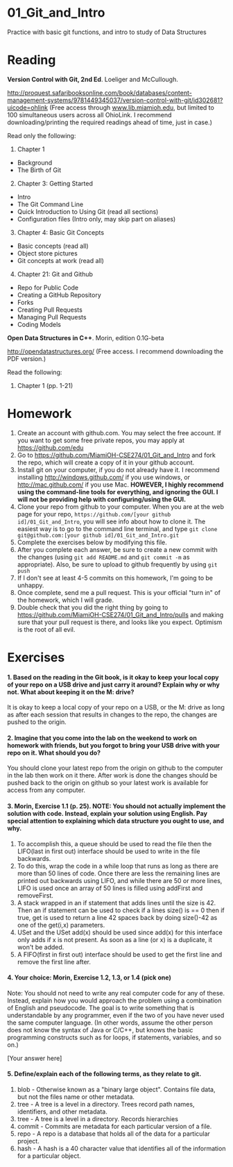 01_Git_and_Intro
================

Practice with basic git functions, and intro to study of Data Structures

Reading
=======

**Version Control with Git, 2nd Ed**. Loeliger and McCullough. 

http://proquest.safaribooksonline.com/book/databases/content-management-systems/9781449345037/version-control-with-git/id302681?uicode=ohlink (Free access through www.lib.miamioh.edu, but limited to 100 simultaneous users across all OhioLink. I recommend downloading/printing the required readings ahead of time, just in case.)

Read only the following:

1. Chapter 1
  * Background
  * The Birth of Git
2. Chapter 3: Getting Started
  * Intro
  * The Git Command Line
  * Quick Introduction to Using Git (read all sections)
  * Configuration files (Intro only, may skip part on aliases)
3. Chapter 4: Basic Git Concepts
  * Basic concepts (read all)
  * Object store pictures
  * Git concepts at work (read all)
4. Chapter 21: Git and Github
  * Repo for Public Code
  * Creating a GitHub Repository
  * Forks
  * Creating Pull Requests
  * Managing Pull Requests
  * Coding Models

**Open Data Structures in C++**. Morin, edition 0.1G-beta

http://opendatastructures.org/ (Free access. I recommend downloading the PDF version.)

Read the following:

1. Chapter 1 (pp. 1-21)

Homework
========

1. Create an account with github.com. You may select the free account. If you want to get some free private repos, you may apply at https://github.com/edu
2. Go to https://github.com/MiamiOH-CSE274/01_Git_and_Intro and fork the repo, which will create a copy of it in your github account.
3. Install git on your computer, if you do not already have it. I recommend installing http://windows.github.com/ if you use windows, or http://mac.github.com/ if you use Mac. **HOWEVER, I highly recommend using the command-line tools for everything, and ignoring the GUI. I will not be providing help with configuring/using the GUI.**
4. Clone your repo from github to your computer. When you are at the web page for your repo, `https://github.com/[your github id]/01_Git_and_Intro`, you will see info about how to clone it. The easiest way is to go to the command line terminal, and type `git clone git@github.com:[your github id]/01_Git_and_Intro.git`
6. Complete the exercises below by modifying this file.
7. After you complete each answer, be sure to create a new commit with the changes (using `git add README.md` and `git commit -m` as appropriate). Also, be sure to upload to github frequently by using `git push`
8. If I don't see at least 4-5 commits on this homework, I'm going to be unhappy.
9. Once complete, send me a pull request. This is your official "turn in" of the homework, which I will grade.
10. Double check that you did the right thing by going to https://github.com/MiamiOH-CSE274/01_Git_and_Intro/pulls and making sure that your pull request is there, and looks like you expect. Optimism is the root of all evil.

Exercises
=========

#### 1. Based on the reading in the Git book, is it okay to keep your local copy of your repo on a USB drive and just carry it around? Explain why or why not. What about keeping it on the M: drive?

It is okay to keep a local copy of your repo on a USB, or the M: drive as long as after each session that results in changes to the repo, the changes are pushed to the origin.

#### 2. Imagine that you come into the lab on the weekend to work on homework with friends, but you forgot to bring your USB drive with your repo on it. What should you do?

You should clone your latest repo from the origin on github to the computer in the lab then work on it there. After work is done the changes should be pushed back to the origin on github so your latest work is available for access from any computer.

#### 3. Morin, Exercise 1.1 (p. 25). NOTE: You should not actually implement the solution with code. Instead, explain your solution using English. Pay special attention to explaining which data structure you ought to use, and why.

1. To accomplish this, a queue should be used to read the file then the LIFO(last in first out) interface should be used to write in the file backwards.
2. To do this, wrap the code in a while loop that runs as long as there are more than 50 lines of code. Once there are less the remaining lines are printed out backwards using LIFO, and while there are 50 or more lines, LIFO is used once an array of 50 lines is filled using addFirst and removeFirst.
3. A stack wrapped in an if statement that adds lines until the size is 42. Then an if statement can be used to check if a lines size() is == 0 then if true, get is used to return a line 42 spaces back by doing size()-42 as one of the get(i,x) parameters.
4. USet and the USet add(x) should be used since add(x) for this interface only adds if x is not present. As soon as a line (or x) is a duplicate, it won't be added.
5. A FIFO(first in first out) interface should be used to get the first line and remove the first line after.

#### 4. Your choice: Morin, Exercise 1.2, 1.3, or 1.4 (pick one)

Note: You should not need to write any real computer code for any of these. Instead, explain how you would approach the problem using a combination of English and pseudocode. The goal is to write something that is understandable by any programmer, even if the two of you have never used the same computer language. (In other words, assume the other person does not know the syntax of Java or C/C++, but knows the basic programming constructs such as for loops, if statements, variables, and so on.)

[Your answer here]

#### 5. Define/explain each of the following terms, as they relate to git.

1. blob - Otherwise known as a "binary large object". Contains file data, but not the files name or other metadata.
2. tree - A tree is a level in a directory. Trees record path names, identifiers, and other metadata.
2. tree - A tree is a level in a directory. Records hierarchies 
3. commit - Commits are metadata for each particular version of a file.
4. repo - A repo is a database that holds all of the data for a particular project.
5. hash - A hash is a 40 character value that identifies all of the information for a particular object. 
